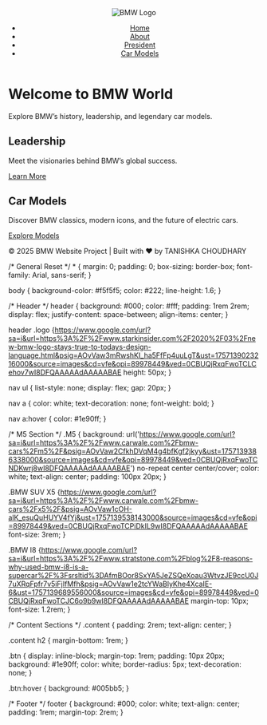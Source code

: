 <!DOCTYPE html>
<html lang="en">
<head>
  <meta charset="UTF-8">
  <meta name="viewport" content="width=device-width, initial-scale=1.0">
  <title>BMW Car Models</title>
  <link rel="stylesheet" href="css/style.css">
</head>
<body>
  <!-- Header -->
  <header>
    <img src="https://www.google.com/url?sa=i&url=https%3A%2F%2Fwww.starkinsider.com%2F2020%2F03%2Fnew-bmw-logo-stays-true-to-todays-design-language.html&psig=AOvVaw1mMti1rzU-JO7n8WD8Cojj&ust=1757137979574000&source=images&cd=vfe&opi=89978449&ved=0CBUQjRxqFwoTCKDnoZn3wI8DFQAAAAAdAAAAABAK" alt="BMW Logo" class="logo">
    <nav>
      <ul>
        <li><a href="https://www.google.com/url?sa=i&url=https%3A%2F%2Fwww.bmw.com%2Fen%2Findex.html&psig=AOvVaw2v9NUF8J8KBdiSELfHcEQn&ust=1757140014814000&source=images&cd=vfe&opi=89978449&ved=0CBUQjRxqFwoTCNCLvuT-wI8DFQAAAAAdAAAAABAE">Home</a></li>
        <li><a href="https://www.google.com/url?sa=i&url=https%3A%2F%2Fwww.mensxp.com%2Ffine-living%2Fauto%2F22527-10-things-about-bmw-you-must-know.html&psig=AOvVaw3lC72fZkbqgFymzBdQcJIn&ust=1757140048395000&source=images&cd=vfe&opi=89978449&ved=0CBUQjRxqFwoTCJi59_P-wI8DFQAAAAAdAAAAABAE">About</a></li>
        <li><a href="https://www.press.bmwgroup.com/india/article/detail/T0451239EN/mr-hardeep-singh-brar-appointed-as-president-and-chief-executive-officer-of-bmw-group-india?language=en">President</a></li>
        <li><a href="https://www.bmw.in/en/all-models.html">Car Models</a></li>
      </ul>
    </nav>
  </header>
    <h1>Welcome to BMW World</h1>
    <p>Explore BMW’s history, leadership, and legendary car models.</p>
  </section>

  <!-- Sections -->
  <section class="content">
    <h2>Leadership</h2>
    <p>Meet the visionaries behind BMW’s global success.</p>
    <a href="https://www.bmwgroup.com/en/company/leadership-and-governance.html" class="btn">Learn More</a>
  </section>

  <section class="content">
    <h2>Car Models</h2>
    <p>Discover BMW classics, modern icons, and the future of electric cars.</p>
    <a href="https://www.bmw.in/en/all-models.html" class="btn">Explore Models</a>
  </section>

  <!-- Footer -->
  <footer>
    <p>© 2025 BMW Website Project | Built with ❤️ by TANISHKA CHOUDHARY </p>
  </footer>
</body>
</html>
/* General Reset */
* {
  margin: 0;
  padding: 0;
  box-sizing: border-box;
  font-family: Arial, sans-serif;
}

body {
  background-color: #f5f5f5;
  color: #222;
  line-height: 1.6;
}

/* Header */
header {
  background: #000;
  color: #fff;
  padding: 1rem 2rem;
  display: flex;
  justify-content: space-between;
  align-items: center;
}

header .logo {https://www.google.com/url?sa=i&url=https%3A%2F%2Fwww.starkinsider.com%2F2020%2F03%2Fnew-bmw-logo-stays-true-to-todays-design-language.html&psig=AOvVaw3mRwshKI_ha5FfFp4uuLgT&ust=1757139023216000&source=images&cd=vfe&opi=89978449&ved=0CBUQjRxqFwoTCLCehov7wI8DFQAAAAAdAAAAABAE
  height: 50px;
}

nav ul {
  list-style: none;
  display: flex;
  gap: 20px;
}

nav a {
  color: white;
  text-decoration: none;
  font-weight: bold;
}

nav a:hover {
  color: #1e90ff;
}

/* M5 Section */
.M5 {
  background: url('https://www.google.com/url?sa=i&url=https%3A%2F%2Fwww.carwale.com%2Fbmw-cars%2Fm5%2F&psig=AOvVaw2CfkhDVqM4g4bfKgf2jkyy&ust=1757139386338000&source=images&cd=vfe&opi=89978449&ved=0CBUQjRxqFwoTCNDKwrj8wI8DFQAAAAAdAAAAABAE') no-repeat center center/cover;
  color: white;
  text-align: center;
  padding: 100px 20px;
}

.BMW SUV X5 {https://www.google.com/url?sa=i&url=https%3A%2F%2Fwww.carwale.com%2Fbmw-cars%2Fx5%2F&psig=AOvVaw1cOH-alK_esuQuHUYV4fYj&ust=1757139538143000&source=images&cd=vfe&opi=89978449&ved=0CBUQjRxqFwoTCPiDkIL9wI8DFQAAAAAdAAAAABAE
  font-size: 3rem;
}

.BMW I8 {https://www.google.com/url?sa=i&url=https%3A%2F%2Fwww.stratstone.com%2Fblog%2F8-reasons-why-used-bmw-i8-is-a-supercar%2F%3Fsrsltid%3DAfmBOor8SxYA5JeZSQeXoau3WtvzJE9ccU0J7uXRqFpfr7v5iFjIfMfh&psig=AOvVaw1e2tcYWaBlyKhe4XcaIE-6&ust=1757139689556000&source=images&cd=vfe&opi=89978449&ved=0CBUQjRxqFwoTCJC6o9b9wI8DFQAAAAAdAAAAABAE
  margin-top: 10px;
  font-size: 1.2rem;
}

/* Content Sections */
.content {
  padding: 2rem;
  text-align: center;
}

.content h2 {
  margin-bottom: 1rem;
}

.btn {
  display: inline-block;
  margin-top: 1rem;
  padding: 10px 20px;
  background: #1e90ff;
  color: white;
  border-radius: 5px;
  text-decoration: none;
}

.btn:hover {
  background: #005bb5;
}

/* Footer */
footer {
  background: #000;
  color: white;
  text-align: center;
  padding: 1rem;
  margin-top: 2rem;
}
